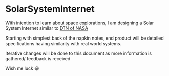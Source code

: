 # SolarSystemInternet

With intention to learn about space explorations, I am designing a Solar System Internet similar to [DTN of NASA](https://www.nasa.gov/directorates/heo/scan/engineering/technology/disruption_tolerant_networking)  

Starting with simplest back of the napkin notes, end product will be detailed specifications having similarity with real world systems.

Iterative changes will be done to this document as more information is gathered/ feedback is received 

Wish me luck 😀
